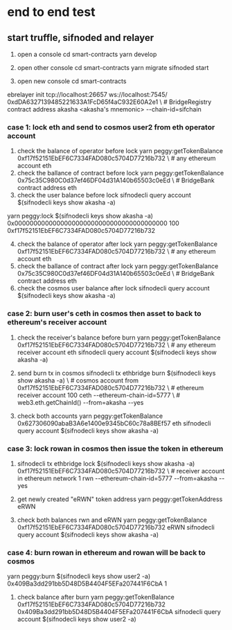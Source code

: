 
# end to end test
## start truffle, sifnoded and relayer
1. open a console
cd smart-contracts
yarn develop

2. open other console 
cd smart-contracts
yarn migrate
sifnoded start

1. open new console
cd smart-contracts

ebrelayer init tcp://localhost:26657 ws://localhost:7545/ \
0xdDA6327139485221633A1FcD65f4aC932E60A2e1 \ # BridgeRegistry contract address
akasha <akasha's mnemonic> --chain-id=sifchain

### case 1: lock eth and send to cosmos user2 from eth operator account
1. check the balance of operator before lock
yarn peggy:getTokenBalance \
0xf17f52151EbEF6C7334FAD080c5704D77216b732  \ # any ethereum account
eth
2. check the ballance of contract before lock
yarn peggy:getTokenBalance \
0x75c35C980C0d37ef46DF04d31A140b65503c0eEd \ # BridgeBank contract address
eth
3. check the user balance before lock
sifnodecli query account $(sifnodecli keys show akasha -a)

yarn peggy:lock $(sifnodecli keys show akasha -a) 0x0000000000000000000000000000000000000000 100 0xf17f52151EbEF6C7334FAD080c5704D77216b732

4. check the balance of operator after lock
yarn peggy:getTokenBalance 0xf17f52151EbEF6C7334FAD080c5704D77216b732 \ # any ethereum account
eth
5. check the ballance of contract after lock
yarn peggy:getTokenBalance 0x75c35C980C0d37ef46DF04d31A140b65503c0eEd \ # BridgeBank contract address
eth
6. check the cosmos user balance after lock
sifnodecli query account $(sifnodecli keys show akasha -a)

### case 2: burn user's ceth in cosmos then asset to back to ethereum's receiver account
1. check the receiver's balance before burn
yarn peggy:getTokenBalance 0xf17f52151EbEF6C7334FAD080c5704D77216b732 \ # any ethereum receiver account
eth
sifnodecli query account $(sifnodecli keys show akasha -a)

2. send burn tx in cosmos
sifnodecli tx ethbridge burn $(sifnodecli keys show akasha -a) \ # cosmos account from
0xf17f52151EbEF6C7334FAD080c5704D77216b732 \ # ethereum receiver account
100 ceth --ethereum-chain-id=5777 \ # web3.eth.getChainId()
--from=akasha --yes

3. check both accounts
yarn peggy:getTokenBalance 0x627306090abaB3A6e1400e9345bC60c78a8BEf57 eth
sifnodecli query account $(sifnodecli keys show akasha -a)

### case 3: lock rowan in cosmos then issue the token in ethereum
1. sifnodecli tx ethbridge lock $(sifnodecli keys show akasha -a) 0xf17f52151EbEF6C7334FAD080c5704D77216b732 \ # receiver account in ethereum network
1 rwn --ethereum-chain-id=5777 --from=akasha --yes

2. get newly created "eRWN" token address
yarn peggy:getTokenAddress eRWN

3. check both balances rwn and eRWN
yarn peggy:getTokenBalance 0xf17f52151EbEF6C7334FAD080c5704D77216b732 eRWN
sifnodecli query account $(sifnodecli keys show akasha -a)

### case 4: burn rowan in ethereum and rowan will be back to cosmos
yarn peggy:burn $(sifnodecli keys show user2 -a) 0x409Ba3dd291bb5D48D5B4404F5EFa207441F6CbA 1
1. check balance after burn 
yarn peggy:getTokenBalance 0xf17f52151EbEF6C7334FAD080c5704D77216b732  0x409Ba3dd291bb5D48D5B4404F5EFa207441F6CbA
sifnodecli query account $(sifnodecli keys show user2 -a)